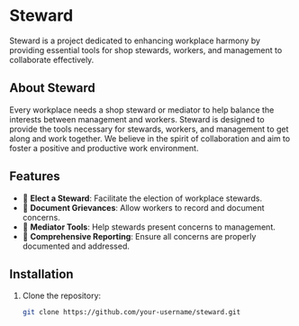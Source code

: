 # Steward

Steward is a project dedicated to enhancing workplace harmony by providing essential tools for shop stewards, workers, and management to collaborate effectively. 

## About Steward

Every workplace needs a shop steward or mediator to help balance the interests between management and workers. Steward is designed to provide the tools necessary for stewards, workers, and management to get along and work together. We believe in the spirit of collaboration and aim to foster a positive and productive work environment.

## Features

- 🔹 **Elect a Steward**: Facilitate the election of workplace stewards.
- 🔹 **Document Grievances**: Allow workers to record and document concerns.
- 🔹 **Mediator Tools**: Help stewards present concerns to management.
- 🔹 **Comprehensive Reporting**: Ensure all concerns are properly documented and addressed.

## Installation

1. Clone the repository:
   ```bash
   git clone https://github.com/your-username/steward.git
